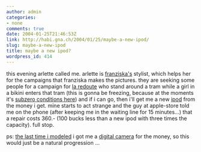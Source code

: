 ```yaml
---
author: admin
categories:
- none
comments: true
date: 2004-01-25T21:46:53Z
link: http://habi.gna.ch/2004/01/25/maybe-a-new-ipod/
slug: maybe-a-new-ipod
title: maybe a new ipod?
wordpress_id: 414
---
```


this evening arlette called me.
arlette is [franziska's](http://www.foto-ff.com/) stylist, which helps her for the campaigns that franziska makes the pictures.
they are seeking some people for a campaign for [la redoute](http://www.laredoute.ch/redoutech/sBoutique) who stand around a tram while a girl in a bikini enters that tram (this is gonna be freezing, because at the moments it's [subzero conditions here](http://www.meteoschweiz.ch/de/Prognosen/Vorhersagen/IndexVorhersagen.shtml))
and if i can go, then i'll get me a new [ipod](http://www.apple.com/ipod/) from the money i get. mine starts to act strange and the guy at apple-store told me on the phone (after keeping me in the waiting line for 15 minutes...) that a repair costs 360.- (100 bucks less than a new ipod with three times the capacity). full stop.

ps: [the last time i modeled](http://habi.gna.ch/pics/CH-Fleisch/) i got me a [digital camera](http://www.google.com/search?q=dsc-p9&ie=UTF-8&oe=UTF-8) for the money, so this would just be a natural progression ...

